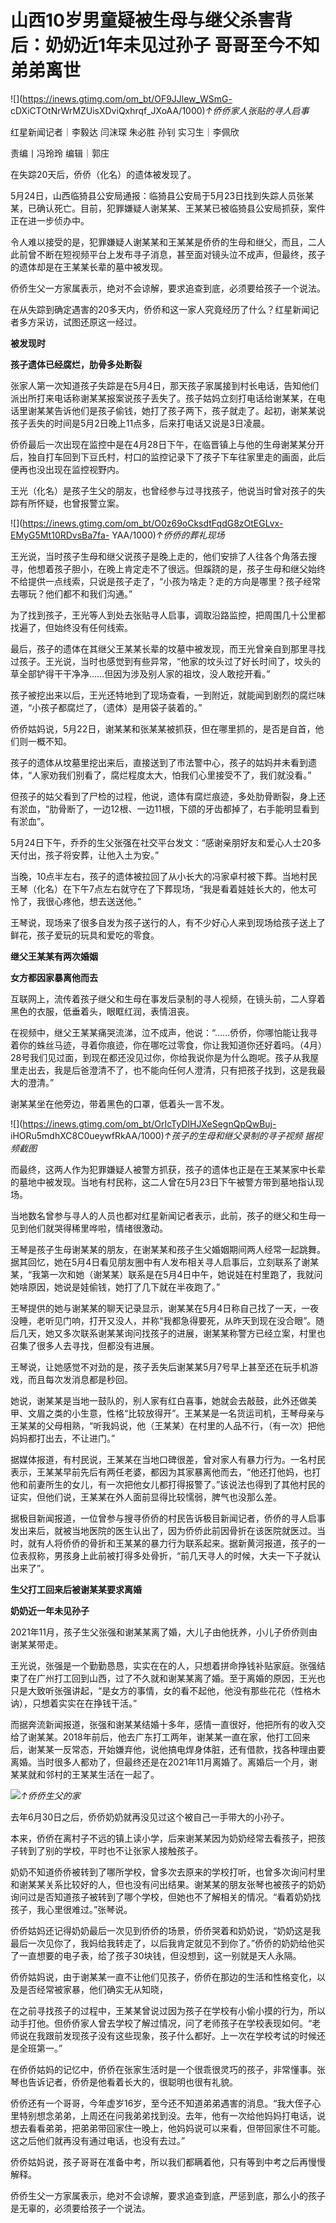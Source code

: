 # 山西10岁男童疑被生母与继父杀害背后：奶奶近1年未见过孙子 哥哥至今不知弟弟离世

![](https://inews.gtimg.com/om_bt/OF9JJlew_WSmG-
cDXiCTOtNrWrMZUisXDviQxhrqf_JXoAA/1000)_↑侨侨家人张贴的寻人启事_

红星新闻记者｜李毅达 闫沫琛 朱必胜 孙钊 实习生｜李佩欣

责编丨冯玲玲 编辑｜郭庄

在失踪20天后，侨侨（化名）的遗体被发现了。

5月24日，山西临猗县公安局通报：临猗县公安局于5月23日找到失踪人员张某某，已确认死亡。目前，犯罪嫌疑人谢某某、王某某已被临猗县公安局抓获，案件正在进一步侦办中。

令人难以接受的是，犯罪嫌疑人谢某某和王某某是侨侨的生母和继父，而且，二人此前曾不断在短视频平台上发布寻子消息，甚至面对镜头泣不成声，但最终，孩子的遗体却是在王某某长辈的墓中被发现。

侨侨生父一方家属表示，绝对不会谅解，要求追查到底，必须要给孩子一个说法。

在从失踪到确定遇害的20多天内，侨侨和这一家人究竟经历了什么？红星新闻记者多方采访，试图还原这一经过。

**被发现时**

**孩子遗体已经腐烂，肋骨多处断裂**

张家人第一次知道孩子失踪是在5月4日，那天孩子家属接到村长电话，告知他们派出所打来电话称谢某某报案说孩子丢失了。孩子姑妈立刻打电话给谢某某，在电话里谢某某告诉他们是孩子偷钱，她打了孩子两下，孩子就走了。起初，谢某某说孩子丢失的时间是5月2日晚上11点多，后来打电话又说是3日凌晨。

侨侨最后一次出现在监控中是在4月28日下午，在临晋镇上与他的生母谢某某分开后，独自打车回到下豆氏村，村口的监控记录下了孩子下车往家里走的画面，此后便再也没出现在监控视野内。

王光（化名）是孩子生父的朋友，也曾经参与过寻找孩子，他说当时曾对孩子的失踪有所怀疑，也曾报警立案。

![](https://inews.gtimg.com/om_bt/O0z69oCksdtFqdG8zOtEGLvx-EMyG5Mt10RDvsBa7fa-
YAA/1000)_↑侨侨的葬礼现场_

王光说，当时孩子生母和继父说孩子是晚上走的，他们安排了人往各个角落去搜寻，他想着孩子胆小，在晚上肯定走不了很远。但蹊跷的是，孩子生母和继父始终不给提供一点线索，只说是孩子走了，“小孩为啥走？走的方向是哪里？孩子经常去哪玩？他们都不和我们沟通。”

为了找到孩子，王光等人到处去张贴寻人启事，调取沿路监控，把周围几十公里都找遍了，但始终没有任何线索。

最后，孩子的遗体在其继父王某某长辈的坟墓中被发现，而王光曾亲自到那里寻找过孩子。王光说，当时也感觉到有些异常，“他家的坟头过了好长时间了，坟头的草全部铲得干干净净……但因为涉及别人家的祖坟，没人敢挖开看。”

孩子被挖出来以后，王光还特地到了现场查看，一到附近，就能闻到剧烈的腐烂味道，“小孩子都腐烂了，（遗体）是用袋子装着的。”

侨侨姑妈说，5月22日，谢某某和张某某被抓获，但在哪里抓的，是否是自首，他们则一概不知。

孩子的遗体从坟墓里挖出来后，直接送到了市法警中心，孩子的姑妈并未看到遗体，“人家劝我们别看了，腐烂程度太大，怕我们心里接受不了，我们就没看。”

但孩子的姑父看到了尸检的过程，他说，遗体有腐烂痕迹，多处肋骨断裂，身上还有淤血，“肋骨断了，一边12根、一边11根，下颌的牙齿都掉了，右手能明显看到有淤血”。

5月24日下午，乔乔的生父张强在社交平台发文：“感谢亲朋好友和爱心人士20多天付出，孩子将安葬，让他入土为安。”

当晚，10点半左右，孩子的遗体被拉回了从小长大的冯家卓村被下葬。当地村民王琴（化名）在下午7点左右就守在了下葬现场，“我是看着娃娃长大的，他太可怜了，我很心疼他，想去送送他。”

王琴说，现场来了很多自发为孩子送行的人，有不少好心人来到现场给孩子送上了鲜花，孩子爱玩的玩具和爱吃的零食。

**继父王某某有两次婚姻**

**女方都因家暴离他而去**

互联网上，流传着孩子继父和生母在事发后录制的寻人视频，在镜头前，二人穿着黑色的衣服，低垂着头，眼眶红润，表情沮丧。

在视频中，继父王某某痛哭流涕，泣不成声，他说：“……侨侨，你哪怕能让我寻着你的蛛丝马迹，寻着你痕迹，你在哪吃过零食，你让我知道你还好着吗。（4月）28号我们见过面，到现在都还没见过你，你给我说你是为什么跑呢。孩子从我屋里走出去，我是后爸澄清不了，也不能向任何人澄清，只有把孩子找到，这是我最大的澄清。”

谢某某坐在他旁边，带着黑色的口罩，低着头一言不发。

![](https://inews.gtimg.com/om_bt/OrIcTyDIHJXeSegnQpQwBuj-
iHORu5mdhXC8C0ueywfRkAA/1000)_↑孩子的生母和继父录制的寻子视频 据视频截图_

而最终，这两人作为犯罪嫌疑人被警方抓获，孩子的遗体也正是在王某某家中长辈的墓地中被发现。当地有村民称，这二人曾在5月23日下午被警方带到墓地指认现场。

当地数名曾参与寻人的人员也都对红星新闻记者表示，此前，孩子的继父和生母一见到他们就哭得稀里哗啦，情绪很激动。

王琴是孩子生母谢某某的朋友，在谢某某和孩子生父婚姻期间两人经常一起跳舞。据其回忆，她在5月4日看见朋友圈中有人发布相关寻人启事后，立刻联系了谢某某，“我第一次和她（谢某某）联系是在5月4日中午，她说娃在村里跑了，我就问她啥原因，她说是娃偷钱，她打了几下就在半夜跑了。”

王琴提供的她与谢某某的聊天记录显示，谢某某在5月4日称自己找了一天，一夜没睡，老听见门响，打开又没人，并称“我都急得要死，从昨天到现在没合眼”。随后几天，她又多次联系谢某某询问找孩子的进展，谢某某称警方已经立案，村里也召集了很多人去寻找，但都没有进展。

王琴说，让她感觉不对劲的是，孩子丢失后谢某某5月7号早上甚至还在玩手机游戏，而且每次发消息都是秒回。

她说，谢某某是当地一鼓队的，别人家有红白喜事，她就会去敲鼓，此外还做美甲、文眉之类的小生意，性格“比较放得开”。王某某是一名货运司机，王琴母亲与王某某的父母相熟，“听我妈说，他（王某某）在村里的人品不行，（有一次）把他妈妈都打出去，不让进门。”

据媒体报道，有村民说，王某某在当地口碑很差，曾对家人有暴力行为。一名村民表示，王某某早前先后有两任老婆，都因为其家暴离他而去，“他还打他妈，也打他和前妻所生的女儿，有一次把他女儿都打得报警了。”该说法也得到了其他村民的证实，但他们说，王某某在外人面前显得比较懦弱，脾气也没那么差。

据极目新闻报道，一位曾参与搜寻侨侨的村民告诉极目新闻记者，侨侨的寻人启事发出来后，就被当地医院的医生认出了，因为侨侨此前因骨折在该医院就医过。当时，就有人将侨侨的骨折和王某某的暴力行为联系起来。据新黄河报道，孩子的一位表叔称，男孩身上此前被打得多处骨折，“前几天寻人的时候，大夫一下子就认出来了”。

**生父打工回来后被谢某某要求离婚**

**奶奶近一年未见孙子**

2021年11月，孩子生父张强和谢某某离了婚，大儿子由他抚养，小儿子侨侨则由谢某某带走。

王光说，张强是一个勤勤恳恳，实实在在的人，只想着拼命挣钱补贴家庭。张强结束了在广州打工回到山西，过了不久就和谢某某离了婚。至于离婚的原因，王光也只是大致听张强讲起，“是女方的事情，女的看不起他，他没有那些花花（性格木讷），只想着实实在在挣钱干活。”

而据奔流新闻报道，张强和谢某某结婚十多年，感情一直很好，他把所有的收入交给了谢某某。2018年前后，他去广东打工两年，谢某某一直在家，他打工回来后，谢某某一反常态，开始嫌弃他，说他搞电焊身体脏，还有借款，找各种理由要离婚。当时很多人都劝了，但最终还是在2021年11月离婚了。离婚后一个月，谢某某就和邻村的王某某生活在一起了。

![](https://inews.gtimg.com/om_bt/OZwzzPYINm1EZSrWpi6rb70AXtBeGTl65QaJeB9b1G3LsAA/1000)_↑侨侨生父的家_

去年6月30日之后，侨侨奶奶就再没见过这个被自己一手带大的小孙子。

本来，侨侨在离村子不远的镇上读小学，后来谢某某因为奶奶经常去看孩子，把孩子转到了别的学校，平时也不让张家人接触孩子。

奶奶不知道侨侨被转到了哪所学校，曾多次去原来的学校打听，也曾多次询问村里和谢某某关系比较好的人，但也没有问出结果。谢某某的朋友张琴也被孩子的奶奶询问过是否知道孩子被转到了哪个学校，但她也不了解相关的情况。“看着奶奶找孩子，我心里很难过。”张琴说。

侨侨姑妈还记得奶奶最后一次见到侨侨的场景，侨侨哭着和奶奶说，“奶奶这是我最后一次见你了，我妈给我转走了，以后我肯定就见不到你了。”侨侨的奶奶给他买了一直想要的电子表，给了孩子30块钱，但没想到，这一别就是天人永隔。

侨侨姑妈说，由于谢某某一直不让他们见孩子，侨侨在那边的生活和性格变化，以及是否经常被家暴，他们确实无从知晓，

在之前寻找孩子的过程中，王某某曾说过因为孩子在学校有小偷小摸的行为，所以动手打他。但侨侨家人曾去学校了解过情况，问了老师孩子在学校表现如何。“老师说在我跟前发现孩子没有这些现象，孩子什么都好。上一次在学校考试的时候还是全班第一。”

在侨侨姑妈的记忆中，侨侨在张家生活时是一个很乖很灵巧的孩子，非常懂事。张琴也告诉记者，侨侨是他看着长大的，很聪明也很有礼貌。

侨侨还有一个哥哥，今年虚岁16岁，至今还不知道弟弟遇害的消息。“我大侄子心里特别想念弟弟，上周还在问我弟弟找到没。去年，他有一次给他妈妈打电话，说想去看看弟弟，把弟弟带回家住一晚上，他妈妈说可以来看，但带回家住不可能。这之后他们就再没有通过电话，也没有去过。”

侨侨姑妈说，孩子哥哥在准备中考，所以我们都瞒着他，只有等到中考之后再慢慢解释。

侨侨生父一方家属表示，绝对不会谅解，要求追查到底，严惩到底，那么小的孩子是无辜的，必须要给孩子一个说法。

